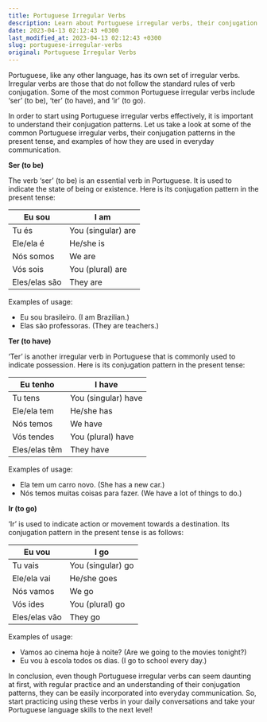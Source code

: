 ```yaml
---
title: Portuguese Irregular Verbs
description: Learn about Portuguese irregular verbs, their conjugation patterns, and how to use them in everyday communication.
date: 2023-04-13 02:12:43 +0300
last_modified_at: 2023-04-13 02:12:43 +0300
slug: portuguese-irregular-verbs
original: Portuguese Irregular Verbs
---
```

Portuguese, like any other language, has its own set of irregular verbs. Irregular verbs are those that do not follow the standard rules of verb conjugation. Some of the most common Portuguese irregular verbs include ‘ser’ (to be), ‘ter’ (to have), and ‘ir’ (to go). 

In order to start using Portuguese irregular verbs effectively, it is important to understand their conjugation patterns. Let us take a look at some of the common Portuguese irregular verbs, their conjugation patterns in the present tense, and examples of how they are used in everyday communication.

**Ser (to be)**

The verb ‘ser’ (to be) is an essential verb in Portuguese. It is used to indicate the state of being or existence. Here is its conjugation pattern in the present tense:

|Eu sou | I am |
|---|---|
|Tu és | You (singular) are |
|Ele/ela é | He/she is |
|Nós somos | We are |
|Vós sois | You (plural) are |
|Eles/elas são| They are | 

Examples of usage:

* Eu sou brasileiro. (I am Brazilian.)
* Elas são professoras. (They are teachers.)

**Ter (to have)**

‘Ter’ is another irregular verb in Portuguese that is commonly used to indicate possession. Here is its conjugation pattern in the present tense:

|Eu tenho | I have |
|---|---|
|Tu tens | You (singular) have |
|Ele/ela tem | He/she has |
|Nós temos | We have |
|Vós tendes | You (plural) have |
|Eles/elas têm | They have |

Examples of usage:

* Ela tem um carro novo. (She has a new car.)
* Nós temos muitas coisas para fazer. (We have a lot of things to do.)

**Ir (to go)**

‘Ir’ is used to indicate action or movement towards a destination. Its conjugation pattern in the present tense is as follows:

|Eu vou | I go |
|---|---|
|Tu vais | You (singular) go |
|Ele/ela vai | He/she goes |
|Nós vamos | We go |
|Vós ides | You (plural) go |
|Eles/elas vão | They go |

Examples of usage:

* Vamos ao cinema hoje à noite? (Are we going to the movies tonight?)
* Eu vou à escola todos os dias. (I go to school every day.)

In conclusion, even though Portuguese irregular verbs can seem daunting at first, with regular practice and an understanding of their conjugation patterns, they can be easily incorporated into everyday communication. So, start practicing using these verbs in your daily conversations and take your Portuguese language skills to the next level!